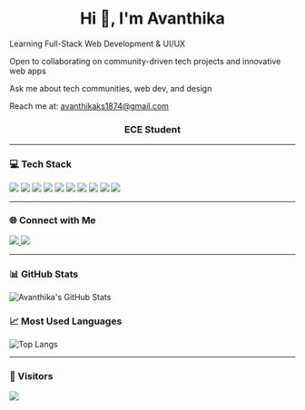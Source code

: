 <h1 align="center">Hi 👋, I'm Avanthika</h1>
 Learning Full-Stack Web Development & UI/UX  
 
 Open to collaborating on community-driven tech projects and innovative web apps  
 
 Ask me about tech communities, web dev, and design  
 
 Reach me at: avanthikaks1874@gmail.com
 
<h3 align="center">ECE Student 

---

### 💻 Tech Stack

<p align="left">
  <img src="https://img.shields.io/badge/HTML5-E34F26?style=flat&logo=html5&logoColor=white" />
  <img src="https://img.shields.io/badge/CSS3-1572B6?style=flat&logo=css3&logoColor=white" />
  <img src="https://img.shields.io/badge/JavaScript-F7DF1E?style=flat&logo=javascript&logoColor=black" />
  <img src="https://img.shields.io/badge/C-00599C?style=flat&logo=c&logoColor=white" />
  <img src="https://img.shields.io/badge/C++-00599C?style=flat&logo=c%2B%2B&logoColor=white" />
  <img src="https://img.shields.io/badge/Python-3776AB?style=flat&logo=python&logoColor=white" />
  <img src="https://img.shields.io/badge/React-20232A?style=flat&logo=react&logoColor=61DAFB" />
  <img src="https://img.shields.io/badge/SQL-4479A1?style=flat&logo=mysql&logoColor=white" />
  <img src="https://img.shields.io/badge/Figma-F24E1E?style=flat&logo=figma&logoColor=white" />
  <img src="https://img.shields.io/badge/Canva-00C4CC?style=flat&logo=canva&logoColor=white" />
</p>

---

### 🌐 Connect with Me

<p align="left">
  <a href="https://www.linkedin.com/in/avanthika-k-s-1643a0281/" target="_blank">
    <img src="https://img.shields.io/badge/LinkedIn-blue?style=flat&logo=linkedin&logoColor=white" />
  </a>
  <a href="mailto:avanthikaks1874@gmail.com">
    <img src="https://img.shields.io/badge/Gmail-red?style=flat&logo=gmail&logoColor=white" />
  </a>
</p>

---



### 📊 GitHub Stats

![Avanthika's GitHub Stats](https://github-readme-stats.vercel.app/api?username=AVA-NTHIKA14&show_icons=true&theme=radical)



### 📈 Most Used Languages

![Top Langs](https://github-readme-stats.vercel.app/api/top-langs/?username=AVA-NTHIKA14&layout=compact&theme=radical)

---

### 👣 Visitors

<p align="left">
  <img src="https://profile-counter.glitch.me/avanthika14/count.svg" />
</p>
